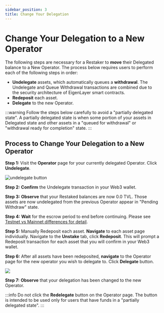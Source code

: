 ```yaml
---
sidebar_position: 3
title: Change Your Delegation
---
```


# Change Your Delegation to a New Operator

The following steps are necessary for a Restaker to **move** their Delegated balance to a New Operator. The process below requires users to perform each of the following steps in order:
- **Undelegate** assets, which automatically queues a **withdrawal**. The Undelegate and Queue Withdrawal transactions are combined due to the security architecture of EigenLayer smart contracts. 
- **Redeposit** each asset.
- **Delegate** to the new Operator.

:::warning
Follow the steps below carefully to avoid a "partially delegated state". A partially delegated state is when some portion of your assets in Delegated state and other assets in a "queued for withdrawal" or "withdrawal ready for completion" state.
:::

## Process to Change Your Delegation to a New Operator

**Step 1:** Visit the **Operator** page for your currently delegated Operator. Click **Undelegate**.

![undelegate button](/img/restake-guides/delegate-3.png)


**Step 2:** **Confirm** the Undelegate transaction in your Web3 wallet.

**Step 3:** **Observe** that your Restaked balances are now 0.0 TVL. Those assets are now undelegated from the previous Operator appear in "Pending Withdraw" state.

**Step 4:** **Wait** for the escrow period to end before continuing. Please see [Testnet vs Mainnet differences for detail](/docs/restakers/howto/testnet/restake-testnet-overview.md#testnet-vs-mainnet-differences).

**Step 5:** Manually Redeposit each asset. **Navigate** to each asset page individually. Navigate to the  **Unstake** tab, click **Redeposit**. This will prompt a Redeposit transaction for each asset that you will confirm in your Web3 wallet.

**Step 6:** After all assets have been redeposited, **navigate** to the Operator page for the new operator you wish to delegate to. Click **Delegate** button.


![](/img/restake-guides/delegate-2.png)


**Step 7:** **Observe** that your delegation has been changed to the new Operator.


:::info
Do not click the **Redelegate** button on the Operator page. The button is intended to be used only for users that have funds in a "partially delegated state".
:::
